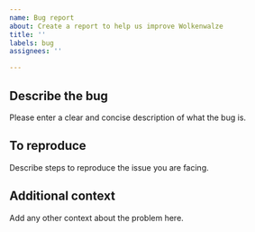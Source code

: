 ```yaml
---
name: Bug report
about: Create a report to help us improve Wolkenwalze
title: ''
labels: bug
assignees: ''

---
```


## Describe the bug

Please enter a clear and concise description of what the bug is.

## To reproduce

Describe steps to reproduce the issue you are facing.

## Additional context

Add any other context about the problem here.
